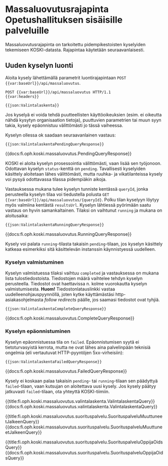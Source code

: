 # Massaluovutusrajapinta Opetushallituksen sisäisille palveluille

Massaluovutusrajapinta on tarkoitettu pidempikestoisten kyselyiden tekemiseen KOSKI-datasta.
Rajapintaa käytetään seuraavanlaisesti.

## Uuden kyselyn luonti

Aloita kysely lähettämällä parametrit luontirajapintaan `POST {{var:baseUrl}}/api/massaluovutus`.

    POST {{var:baseUrl}}/api/massaluovutus HTTP/1.1
    {{var:headers}}

    {{json:Valintalaskenta}}

Jos kyselyä ei voida tehdä puutteellisten käyttöoikeuksien (esim. ei oikeutta nähdä kysytyn
organisaation tietoja), puuttuvien parametrien tai muun syyn takia, kysely epäonnistuu välittömästi
jo tässä vaiheessa.

Kyselyn ollessa ok saadaan seuraavanlainen vastaus:

    {{json:ValintalaskentaPendingQueryResponse}}

{{docs:fi.oph.koski.massaluovutus.PendingQueryResponse}}

KOSKI ei aloita kyselyn prosessointia välittömästi, vaan lisää sen työjonoon. Odottavan kyselyn
`status`-kenttä on `pending`. Tavallisesti kyselyiden käsittely aloitetaan lähes välittömästi,
mutta ruuhka- ja vikatilanteissa kysely voi pysyä odottavassa tilassa pidempiäkin aikoja.

Vastauksessa mukana tulee kyselyn tunniste kentässä `queryId`, jonka perusteella kyselyn tilaa
voi tiedustella polusta `GET {{var:baseUrl}}/api/massaluovutus/{queryId}`. Polku tilan kyselyyn löytyy myös valmiina
kentästä `resultsUrl`. Kyselyn lähtiessä pyörimään saatu vastaus on hyvin samankaltainen.
Tilaksi on vaihtunut `running` ja mukana on aloitusaika:

    {{json:ValintalaskentaRunningQueryResponse}}

{{docs:fi.oph.koski.massaluovutus.RunningQueryResponse}}

Kysely voi palata `running`-tilasta takaisin `pending`-tilaan, jos kyselyn käsittely katkeaa
esimerkiksi sitä käsittelevän instanssin käynnistyessä uudelleen.

### Kyselyn valmistuminen

Kyselyn valmistuessa tilaksi vaihtuu `completed` ja vastauksessa on mukana lista tulostiedostoista.
Tiedostojen määrä vaihtelee tehdyn kyselyn perusteella. Tiedostot ovat haettavissa n. kolme vuorokautta
kyselyn valmistumisesta. **Huom!** Tiedostonlatauslinkki vastaa uudelleenohjauspyynnöllä, joten kytke
käyttämästäsi http-asiakasohjelmasta *follow redirects* päälle, jos saamasi tiedostot ovat tyhjiä.

    {{json:ValintalaskentaCompleteQueryResponse}}

{{docs:fi.oph.koski.massaluovutus.CompleteQueryResponse}}

### Kyselyn epäonnistuminen

Kyselyn epäonnistuessa tila on `failed`. Epäonnistumisen syytä ei tietoturvasyistä kerrota,
mutta ne ovat lähes aina palvelinpään teknisiä ongelmia (eli vertautuvat HTTP-pyyntöjen 5xx-virheisiin):

    {{json:ValintalaskentaFailedQueryResponse}}

{{docs:fi.oph.koski.massaluovutus.FailedQueryResponse}}

Kysely ei koskaan palaa takaisin `pending`- tai `running`-tilaan sen päädyttyä `failed`-tilaan,
vaan kutsujan on aloitettava uusi kysely. Jos kysely päätyy jatkuvasti `failed`-tilaan, ota
yhteyttä KOSKI-tiimiin.

{{title:fi.oph.koski.massaluovutus.valintalaskenta.ValintalaskentaQuery}}
{{docs:fi.oph.koski.massaluovutus.valintalaskenta.ValintalaskentaQuery}}

{{title:fi.oph.koski.massaluovutus.suorituspalvelu.SuorituspalveluMuuttuneetJalkeenQuery}}
{{docs:fi.oph.koski.massaluovutus.suorituspalvelu.SuorituspalveluMuuttuneetJalkeenQuery}}

{{title:fi.oph.koski.massaluovutus.suorituspalvelu.SuorituspalveluOppijaOidsQuery}}
{{docs:fi.oph.koski.massaluovutus.suorituspalvelu.SuorituspalveluOppijaOidsQuery}}
